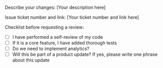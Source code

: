 Describe your changes:
[Your description here]

Issue ticket number and link:
[Your ticket number and link here]

Checklist before requesting a review:
- [ ] I have performed a self-review of my code
- [ ] If it is a core feature, I have added thorough tests
- [ ] Do we need to implement analytics?
- [ ] Will this be part of a product update? If yes, please write one phrase about this update
